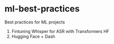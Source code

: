 # ml-best-practices
Best practices for ML projects

1. Fintuning Whisper for ASR with Transformers HF
2. Hugging Face + Dash

